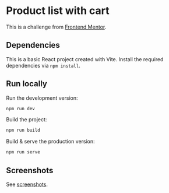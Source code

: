 # Product list with cart

This is a challenge from [Frontend Mentor](https://www.frontendmentor.io/challenges/product-list-with-cart-5MmqLVAp_d).

## Dependencies

This is a basic React project created with Vite. Install the required dependencies via `npm install`.

## Run locally

Run the development version:

```bash
npm run dev
```

Build the project:

```bash
npm run build
```

Build & serve the production version:

```bash
npm run serve
```

## Screenshots

See [screenshots](screenshots/).

